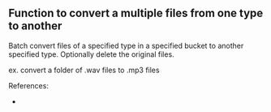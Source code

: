 ## Function to convert a multiple files from one type to another

Batch convert files of a specified type in a specified bucket to another specified type. Optionally delete the original files.

ex. convert a folder of .wav files to .mp3 files

References:

- 